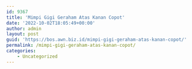 ```yaml
---
id: 9367
title: 'Mimpi Gigi Geraham Atas Kanan Copot'
date: '2022-10-02T18:05:49+00:00'
author: admin
layout: post
guid: 'https://bos.awn.biz.id/mimpi-gigi-geraham-atas-kanan-copot/'
permalink: /mimpi-gigi-geraham-atas-kanan-copot/
categories:
    - Uncategorized
---
```


